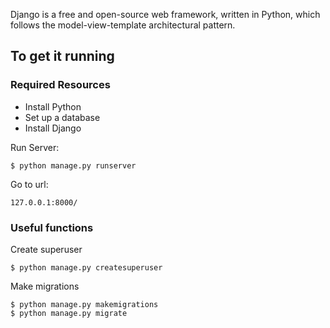 Django is a free and open-source web framework, written in Python, which follows the model-view-template architectural pattern.
## To get it running
### Required Resources
* Install Python
* Set up a database
* Install Django

Run Server:
```
$ python manage.py runserver
```
Go to url:
```
127.0.0.1:8000/
```
### Useful functions
Create superuser
```
$ python manage.py createsuperuser
```

Make migrations
```
$ python manage.py makemigrations
$ python manage.py migrate
```
